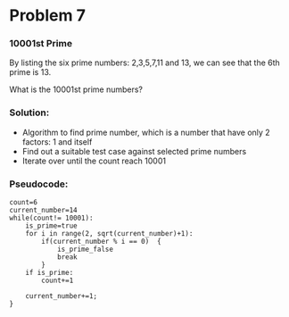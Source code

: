 # Problem 7

### 10001st Prime

By listing the six prime numbers: 2,3,5,7,11 and 13, we can see that the 6th prime is 13.

What is the 10001st prime numbers?

### Solution:
- Algorithm to find prime number, which is a number that have only 2 factors: 1 and itself
- Find out a suitable test case against selected prime numbers
- Iterate over until the count reach 10001

### Pseudocode:

```
count=6
current_number=14
while(count!= 10001):
    is_prime=true
    for i in range(2, sqrt(current_number)+1):
        if(current_number % i == 0)  {
            is_prime_false
            break
        }
    if is_prime:
        count+=1

    current_number+=1;
}
```



